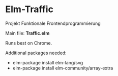 # Elm-Traffic
Projekt Funktionale Frontendprogrammierung

Main file: **Traffic.elm**

Runs best on Chrome.

Additional packages needed:
  - elm-package install elm-lang/svg
  - elm-package install elm-community/array-extra
